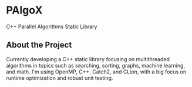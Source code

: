 # **PAlgoX**

C++ Parallel Algorithms Static Library

## About the Project

Currently developing a C++ static library focusing on multithreaded algorithms in topics such as searching, sorting, graphs, machine learning, and math. I'm using OpenMP, C++, Catch2, and CLion,
with a big focus on runtime optimization and robust unit testing. 

<!-- You can find the documentation [here](https://github.com/Aadit1004/PAlgoX/blob/main/src/Documentation.md) for the list of methods for the library. -->